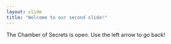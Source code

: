 ```yaml
---
layout: slide
title: "Welcome to our second slide!"
---
```

The Chamber of Secrets is open.
Use the left arrow to go back!
